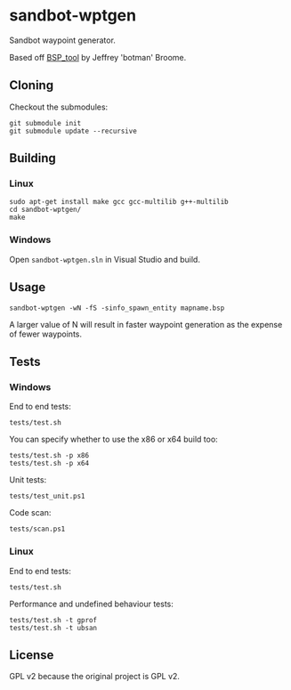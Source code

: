 sandbot-wptgen
==============

Sandbot waypoint generator.

Based off [BSP_tool](http://hpb-bot.bots-united.com/bsp_tool.html) by Jeffrey 'botman' Broome.


Cloning
-------

Checkout the submodules:
```
git submodule init
git submodule update --recursive
```


Building
--------

### Linux

```
sudo apt-get install make gcc gcc-multilib g++-multilib
cd sandbot-wptgen/
make
```

### Windows

Open `sandbot-wptgen.sln` in Visual Studio and build.


Usage
-----

```
sandbot-wptgen -wN -fS -sinfo_spawn_entity mapname.bsp
```

A larger value of N will result in faster waypoint generation as the expense of fewer waypoints.


Tests
-----

### Windows

End to end tests:
```
tests/test.sh
```

You can specify whether to use the x86 or x64 build too:
```
tests/test.sh -p x86
tests/test.sh -p x64
```

Unit tests:
```
tests/test_unit.ps1
```

Code scan:
```
tests/scan.ps1
```

### Linux

End to end tests:
```
tests/test.sh
```

Performance and undefined behaviour tests:
```
tests/test.sh -t gprof
tests/test.sh -t ubsan
```


License
-------

GPL v2 because the original project is GPL v2.
